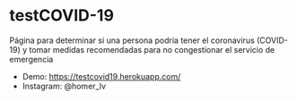 # testCOVID-19
Página para determinar si una persona podría tener el coronavirus (COVID-19) y tomar medidas recomendadas para no congestionar el servicio de emergencia 
- Demo: https://testcovid19.herokuapp.com/
- Instagram: @homer_lv
